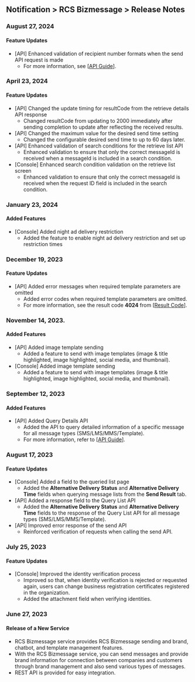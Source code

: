 ## Notification > RCS Bizmessage > Release Notes

### August 27, 2024
#### Feature Updates
* [API] Enhanced validation of recipient number formats when the send API request is made
  * For more information, see [[API Guide](./api-guide/#_1)].

### April 23, 2024
#### Feature Updates
* [API] Changed the update timing for resultCode from the retrieve details API response
    * Changed resultCode from updating to 2000 immediately after sending completion to update after reflecting the received results.
* [API] Changed the maximum value for the desired send time setting
    * Changed the configurable desired send time to up to 60 days later.
* [API] Enhanced validation of search conditions for the retrieve list API
    * Enhanced validation to ensure that only the correct messageId is received when a messageId is included in a search condition.
* [Console] Enhanced search condition validation on the retrieve list screen
    * Enhanced validation to ensure that only the correct messageId is received when the request ID field is included in the search condition.

### January 23, 2024
#### Added Features
* [Console] Added night ad delivery restriction
    * Added the feature to enable night ad delivery restriction and set up restriction times

### December 19, 2023
#### Feature Updates
* [API] Added error messages when required template parameters are omitted
    * Added error codes when required template parameters are omitted.
    * For more information, see the result code **4024** from [[Result Code](./result-code/#_1)].

### November 14, 2023.
#### Added Features
* [API] Added image template sending
    * Added a feature to send with image templates (image & title highlighted, image highlighted, social media, and thumbnail).
* [Console] Added image template sending
    * Added a feature to send with image templates (image & title highlighted, image highlighted, social media, and thumbnail).

### September 12, 2023
#### Added Features
* [API] Added Query Details API
    * Added the API to query detailed information of a specific message for all message types (SMS/LMS/MMS/Template).
    * For more information, refer to [[API Guide](./api-guide/#_3)].

### August 17, 2023
#### Feature Updates
* [Console] Added a field to the queried list page
    * Added the **Alternative Delivery Status** and **Alternative Delivery Time** fields when querying message lists from the **Send Result** tab.
* [API] Added a response field to the Query List API
    * Added the **Alternative Delivery Status** and **Alternative Delivery Time** fields to the response of the Query List API for all message types (SMS/LMS/MMS/Template).
* [API] Improved error response of the send API
    * Reinforced verification of requests when calling the send API.

### July 25, 2023
#### Feature Updates
* [Console] Improved the identity verification process
    * Improved so that, when identity verification is rejected or requested again, users can change business registration certificates registered in the organization.
    * Added the attachment field when verifying identities.

### June 27, 2023
#### Release of a New Service
* RCS Bizmessage service provides RCS Bizmessage sending and brand, chatbot, and template management features.
* With the RCS Bizmessage service, you can send messages and provide brand information for connection between companies and customers through brand management and also send various types of messages.
* REST API is provided for easy integration.
